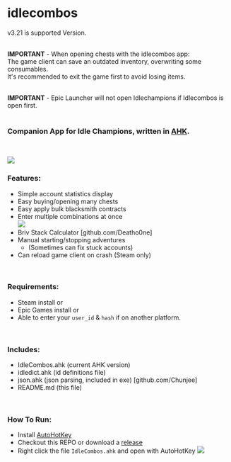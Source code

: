 # idlecombos
v3.21 is supported Version.</br>
</br>

**IMPORTANT** - When opening chests with the idlecombos app:</br>
The game client can save an outdated inventory, overwriting some consumables.</br>
It's recommended to exit the game first to avoid losing items.</br>
</br>

**IMPORTANT** - Epic Launcher will not open Idlechampions if Idlecombos is open first.</br>
</br>

### Companion App for Idle Champions, written in [AHK](https://www.autohotkey.com/).</br>
</br>

<img src="https://i.imgur.com/LoeTt9r.png"></br>

### Features:</br>
- Simple account statistics display</br>
- Easy buying/opening many chests</br>
- Easy apply bulk blacksmith contracts</br>
- Enter multiple combinations at once</br>
  <img src=https://i.imgur.com/vwqDR4U.png>
- Briv Stack Calculator [github.com/Deatho0ne]</br>
- Manual starting/stopping adventures</br>
  - (Sometimes can fix stuck accounts)</br>
- Can reload game client on crash (Steam only)</br>
</br>

### Requirements:</br>
- Steam install or
- Epic Games install or
- Able to enter your `user_id` & `hash` if on another platform.</br>
</br>

### Includes: <br/>
- IdleCombos.ahk (current AHK version)</br>
- idledict.ahk (id definitions file)</br>
- json.ahk (json parsing, included in exe) [github.com/Chunjee]</br>
- README.md (this file)</br>
</br>

### How To Run: <br/>
- Install [AutoHotKey](https://www.autohotkey.com/)
- Checkout this REPO or download a [release](https://github.com/djravine/idlecombos/releases)
- Right click the file `IdleCombos.ahk` and open with AutoHotKey
  <img src=https://i.imgur.com/UFWxScW.png>